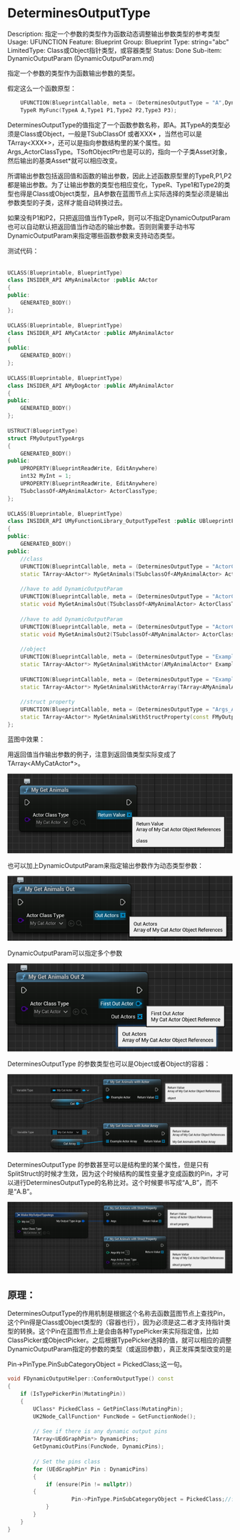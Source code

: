 # DeterminesOutputType

Description: 指定一个参数的类型作为函数动态调整输出参数类型的参考类型
Usage: UFUNCTION
Feature: Blueprint
Group: Blueprint
Type: string="abc"
LimitedType: Class或Object指针类型，或容器类型
Status: Done
Sub-item: DynamicOutputParam (DynamicOutputParam.md)

指定一个参数的类型作为函数输出参数的类型。

假定这么一个函数原型：

```cpp
	UFUNCTION(BlueprintCallable, meta = (DeterminesOutputType = "A",DynamicOutputParam="P1,P2"))
	TypeR MyFunc(TypeA A,Type1 P1,Type2 P2,Type3 P3);
```

DeterminesOutputType的值指定了一个函数参数名称，即A。其TypeA的类型必须是Class或Object，一般是TSubClassOf<XXX> 或者XXX* ，当然也可以是TArray<XXX*>，还可以是指向参数结构里的某个属性。如Args_ActorClassType。TSoftObjectPtr<XXX>也是可以的，指向一个子类Asset对象，然后输出的基类Asset*就可以相应改变。

所谓输出参数包括返回值和函数的输出参数，因此上述函数原型里的TypeR,P1,P2都是输出参数。为了让输出参数的类型也相应变化，TypeR、Type1和Type2的类型也得是Class或Object类型，且A参数在蓝图节点上实际选择的类型必须是输出参数类型的子类，这样才能自动转换过去。

如果没有P1和P2，只把返回值当作TypeR，则可以不指定DynamicOutputParam也可以自动默认把返回值当作动态的输出参数。否则则需要手动书写DynamicOutputParam来指定哪些函数参数来支持动态类型。

测试代码：

```cpp

UCLASS(Blueprintable, BlueprintType)
class INSIDER_API AMyAnimalActor :public AActor
{
public:
	GENERATED_BODY()
};

UCLASS(Blueprintable, BlueprintType)
class INSIDER_API AMyCatActor :public AMyAnimalActor
{
public:
	GENERATED_BODY()
};

UCLASS(Blueprintable, BlueprintType)
class INSIDER_API AMyDogActor :public AMyAnimalActor
{
public:
	GENERATED_BODY()
};

USTRUCT(BlueprintType)
struct FMyOutputTypeArgs
{
	GENERATED_BODY()
public:
	UPROPERTY(BlueprintReadWrite, EditAnywhere)
	int32 MyInt = 1;
	UPROPERTY(BlueprintReadWrite, EditAnywhere)
	TSubclassOf<AMyAnimalActor> ActorClassType;
};

UCLASS(Blueprintable, BlueprintType)
class INSIDER_API UMyFunctionLibrary_OutputTypeTest :public UBlueprintFunctionLibrary
{
public:
	GENERATED_BODY()
public:
	//class
	UFUNCTION(BlueprintCallable, meta = (DeterminesOutputType = "ActorClassType"))
	static TArray<AActor*> MyGetAnimals(TSubclassOf<AMyAnimalActor> ActorClassType);

	//have to add DynamicOutputParam
	UFUNCTION(BlueprintCallable, meta = (DeterminesOutputType = "ActorClassType", DynamicOutputParam = "OutActors"))
	static void MyGetAnimalsOut(TSubclassOf<AMyAnimalActor> ActorClassType, TArray<AActor*>& OutActors);

	//have to add DynamicOutputParam
	UFUNCTION(BlueprintCallable, meta = (DeterminesOutputType = "ActorClassType", DynamicOutputParam = "FirstOutActor,OutActors"))
	static void MyGetAnimalsOut2(TSubclassOf<AMyAnimalActor> ActorClassType, AActor*& FirstOutActor, TArray<AActor*>& OutActors);

	//object
	UFUNCTION(BlueprintCallable, meta = (DeterminesOutputType = "ExampleActor"))
	static TArray<AActor*> MyGetAnimalsWithActor(AMyAnimalActor* ExampleActor);

	UFUNCTION(BlueprintCallable, meta = (DeterminesOutputType = "ExampleActorArray"))
	static TArray<AActor*> MyGetAnimalsWithActorArray(TArray<AMyAnimalActor*> ExampleActorArray);

	//struct property
	UFUNCTION(BlueprintCallable, meta = (DeterminesOutputType = "Args_ActorClassType"))
	static TArray<AActor*> MyGetAnimalsWithStructProperty(const FMyOutputTypeArgs& Args);
};

```

蓝图中效果：

用返回值当作输出参数的例子，注意到返回值类型实际变成了TArray<AMyCatActor*>。

![1.png](DeterminesOutputType/1.png)

也可以加上DynamicOutputParam来指定输出参数作为动态类型参数：

![2.png](DeterminesOutputType/2.png)

DynamicOutputParam可以指定多个参数

![3.png](DeterminesOutputType/3.png)

DeterminesOutputType 的参数类型也可以是Object或者Object的容器：

![4.png](DeterminesOutputType/4.png)

DeterminesOutputType 的参数甚至可以是结构里的某个属性，但是只有SplitStruct的时候才生效，因为这个时候结构的属性变量才变成函数的Pin，才可以进行DeterminesOutputType的名称比对。这个时候要书写成“A_B”，而不是“A.B”。

![5.png](DeterminesOutputType/5.png)

## 原理：

DeterminesOutputType的作用机制是根据这个名称去函数蓝图节点上查找Pin，这个Pin得是Class或Object类型的（容器也行），因为必须是这二者才支持指针类型的转换。这个Pin在蓝图节点上是会由各种TypePicker来实际指定值，比如ClassPicker或ObjectPicker。之后根据TypePicker选择的值，就可以相应的调整DynamicOutputParam指定的参数的类型（或返回参数），真正发挥类型改变的是

Pin->PinType.PinSubCategoryObject = PickedClass;这一句。

```cpp
void FDynamicOutputHelper::ConformOutputType() const
{
	if (IsTypePickerPin(MutatingPin))
	{
		UClass* PickedClass = GetPinClass(MutatingPin);
		UK2Node_CallFunction* FuncNode = GetFunctionNode();

		// See if there is any dynamic output pins
		TArray<UEdGraphPin*> DynamicPins;
		GetDynamicOutPins(FuncNode, DynamicPins);
		
		// Set the pins class
		for (UEdGraphPin* Pin : DynamicPins)
		{
			if (ensure(Pin != nullptr))
		{
					Pin->PinType.PinSubCategoryObject = PickedClass;//设定每个动态参数的子类型
			}
		}
	}
}
```